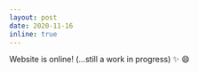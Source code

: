 ```yaml
---
layout: post
date: 2020-11-16
inline: true
---
```


Website is online! (...still a work in progress) :sparkles: :smile: